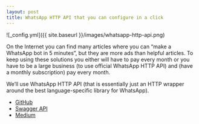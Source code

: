 ```yaml
---
layout: post
title: WhatsApp HTTP API that you can configure in a click
---
```

![_config.yml]({{ site.baseurl }}/images/whatsapp-http-api.png)

On the Internet you can find many articles where you can “make a WhatsApp bot in 5 minutes”, but they are more ads than helpful articles. To keep using these solutions you either will have to pay every month or you have to be a large business (to use official WhatsApp HTTP API) and (have a monthly subscription) pay every month.

We’ll use WhatsApp HTTP API (that is essentially just an HTTP wrapper around the best language-specific library for WhatsApp).
- [GitHub](https://github.com/allburov/whatsapp-http-api)
- [Swagger API](https://allburov.github.io/whatsapp-http-api/)
- [Medium](https://allburov.medium.com/make-a-whatsapp-bot-for-free-and-fun-via-http-api-b3e6afcdf395)
